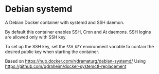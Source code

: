 # Debian systemd
A Debian Docker container with systemd and SSH daemon.

By default this container enables SSH, Cron and At daemons. SSH logins are allowed only with SSH key.

To set up the SSH key, set the `SSH_KEY` environment variable to contain the desired public key when starting the container.

Based on https://hub.docker.com/r/dramaturg/debian-systemd/
Using https://github.com/gdraheim/docker-systemctl-replacement
